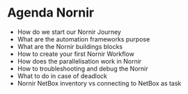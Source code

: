 # Agenda Nornir 
- How do we start our Nornir Journey
- What are the automation frameworks purpose
- What are the Nornir buildings blocks
- How to create your first Nornir Workflow
- How does the parallelisation work in Nornir
- How to troubleshooting and debug the Nornir
- What to do in case of deadlock
- Nornir NetBox inventory vs connecting to NetBox as task
